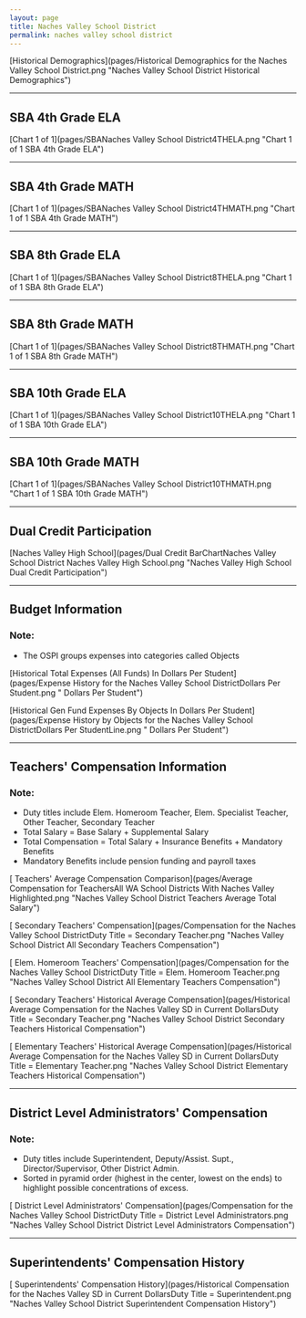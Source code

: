 ```yaml
---
layout: page
title: Naches Valley School District
permalink: naches valley school district
---
```



[Historical Demographics](pages/Historical Demographics for the Naches Valley School District.png "Naches Valley School District Historical Demographics")

___

## SBA 4th Grade ELA

[Chart 1 of 1](pages/SBANaches Valley School District4THELA.png "Chart 1 of 1 SBA 4th Grade ELA")


___

## SBA 4th Grade MATH

[Chart 1 of 1](pages/SBANaches Valley School District4THMATH.png "Chart 1 of 1 SBA 4th Grade MATH")


___

## SBA 8th Grade ELA

[Chart 1 of 1](pages/SBANaches Valley School District8THELA.png "Chart 1 of 1 SBA 8th Grade ELA")


___

## SBA 8th Grade MATH

[Chart 1 of 1](pages/SBANaches Valley School District8THMATH.png "Chart 1 of 1 SBA 8th Grade MATH")


___

## SBA 10th Grade ELA

[Chart 1 of 1](pages/SBANaches Valley School District10THELA.png "Chart 1 of 1 SBA 10th Grade ELA")


___

## SBA 10th Grade MATH

[Chart 1 of 1](pages/SBANaches Valley School District10THMATH.png "Chart 1 of 1 SBA 10th Grade MATH")


___

## Dual Credit Participation

[Naches Valley High School](pages/Dual Credit BarChartNaches Valley School District Naches Valley High School.png "Naches Valley High School Dual Credit Participation")


___

## Budget Information
### Note:
- The OSPI groups expenses into categories called Objects

[Historical Total Expenses (All Funds) In Dollars Per Student](pages/Expense History for the Naches Valley School DistrictDollars Per Student.png " Dollars Per Student")

[Historical Gen Fund Expenses By Objects In Dollars Per Student](pages/Expense History by Objects for the Naches Valley School DistrictDollars Per StudentLine.png " Dollars Per Student")


___

## Teachers' Compensation Information
### Note:
- Duty titles include Elem. Homeroom Teacher, Elem. Specialist Teacher, Other Teacher, Secondary Teacher
- Total Salary = Base Salary + Supplemental Salary
- Total Compensation = Total Salary + Insurance Benefits + Mandatory Benefits
- Mandatory Benefits include pension funding and payroll taxes

[ Teachers' Average Compensation Comparison](pages/Average Compensation for TeachersAll WA School Districts With Naches Valley Highlighted.png "Naches Valley School District Teachers Average Total Salary")

[ Secondary Teachers' Compensation](pages/Compensation for the Naches Valley School DistrictDuty Title = Secondary Teacher.png "Naches Valley School District All Secondary Teachers Compensation")

[ Elem. Homeroom Teachers' Compensation](pages/Compensation for the Naches Valley School DistrictDuty Title = Elem. Homeroom Teacher.png "Naches Valley School District All Elementary Teachers Compensation")

[ Secondary Teachers' Historical Average Compensation](pages/Historical Average Compensation for the Naches Valley SD in Current DollarsDuty Title = Secondary Teacher.png "Naches Valley School District Secondary Teachers Historical Compensation")

[ Elementary Teachers' Historical Average Compensation](pages/Historical Average Compensation for the Naches Valley SD in Current DollarsDuty Title = Elementary Teacher.png "Naches Valley School District Elementary Teachers Historical Compensation")


___

## District Level Administrators' Compensation

### Note:
- Duty titles include Superintendent, Deputy/Assist. Supt., Director/Supervisor, Other District Admin.
- Sorted in pyramid order (highest in the center, lowest on the ends) to highlight possible concentrations of excess.

[ District Level Administrators' Compensation](pages/Compensation for the Naches Valley School DistrictDuty Title = District Level Administrators.png "Naches Valley School District District Level Administrators Compensation")


___

## Superintendents' Compensation History

[ Superintendents' Compensation History](pages/Historical Compensation for the Naches Valley SD in Current DollarsDuty Title = Superintendent.png "Naches Valley School District Superintendent Compensation History")

